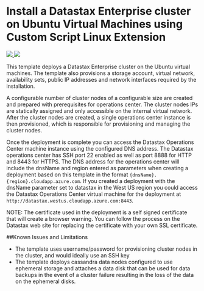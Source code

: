 # Install a Datastax Enterprise cluster on Ubuntu Virtual Machines using Custom Script Linux Extension

<a href="https://portal.azure.com/#create/Microsoft.Template/uri/https%3A%2F%2Fraw.githubusercontent.com%2FAzure%2Fazure-quickstart-templates%2Fmaster%2Fdatastax-enterprise%2Fazuredeploy.json" target="_blank">
    <img src="http://azuredeploy.net/deploybutton.png"/>
</a>
<a href="http://armviz.io/#/?load=https://raw.githubusercontent.com/gourlaa/azure-quickstart-templates/master/datastax-enterprise/azuredeploy.json" target="_blank">
  <img src="http://armviz.io/visualizebutton.png"/>
</a>

This template deploys a Datastax Enterprise cluster on the Ubuntu virtual machines. The template also provisions a storage account, virtual network, availability sets, public IP addresses and network interfaces required by the installation.

A configurable number of cluster nodes of a configurable size are created and prepared with prerequisites for operations center. The cluster nodes IPs are statically assigned and only accessible on the internal virtual network.  After the cluster nodes are created, a single operations center instance is then provisioned, which is responsible for provisioning and managing the cluster nodes.

Once the deployment is complete you can access the Datastax Operations Center machine instance using the configured DNS address.   The Datastax operations center has SSH port 22 enabled as well as port 8888 for HTTP and 8443 for HTTPS.  The DNS address for the operations center will include the dnsName and region entered as parameters when creating a deployment based on this template in the format `{dnsName}.{region}.cloudapp.azure.com`. If you created a deployment with the dnsName parameter set to datastax in the West US region you could access the Datastax Operations Center virtual machine for the deployment at `http://datastax.westus.cloudapp.azure.com:8443`.

NOTE: The certificate used in the deployment is a self signed certificate that will create a browser warning.  You can follow the process on the Datastax web site for replacing the certificate with your own SSL certificate.

##Known Issues and Limitations
- The template uses username/password for provisioning cluster nodes in the cluster, and would ideally use an SSH key
- The template deploys cassandra data nodes configured to use ephemeral storage and attaches a data disk that can be used for data backups in the event of a cluster failure resulting in the loss of the data on the ephemeral disks.
